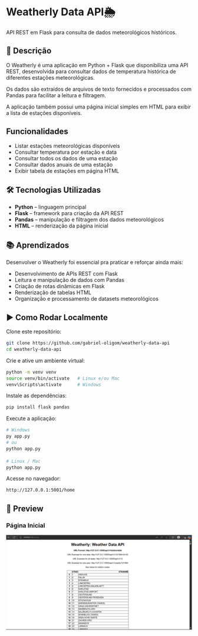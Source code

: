 # Weatherly Data API🌦️
API REST em Flask para consulta de dados meteorológicos históricos.

## 📌 Descrição
O Weatherly é uma aplicação em Python + Flask que disponibiliza uma API REST, desenvolvida para consultar dados de temperatura histórica de diferentes estações meteorológicas.

Os dados são extraídos de arquivos de texto fornecidos e processados com Pandas para facilitar a leitura e filtragem.

A aplicação também possui uma página inicial simples em HTML para exibir a lista de estações disponíveis.

## Funcionalidades
- Listar estações meteorológicas disponíveis
- Consultar temperatura por estação e data
- Consultar todos os dados de uma estação
- Consultar dados anuais de uma estação
- Exibir tabela de estações em página HTML



## 🛠️ Tecnologias Utilizadas
- **Python** – linguagem principal
- **Flask** – framework para criação da API REST
- **Pandas** – manipulação e filtragem dos dados meteorológicos
- **HTML** – renderização da página inicial



## 📚 Aprendizados
Desenvolver o Weatherly foi essencial pra praticar e reforçar ainda mais:
- Desenvolvimento de APIs REST com Flask
- Leitura e manipulação de dados com Pandas
- Criação de rotas dinâmicas em Flask
- Renderização de tabelas HTML
- Organização e processamento de datasets meteorológicos



## ▶️ Como Rodar Localmente
Clone este repositório:
``` bash
git clone https://github.com/gabriel-oligom/weatherly-data-api
cd weatherly-data-api
```
Crie e ative um ambiente virtual:
``` bash
python -m venv venv
source venv/bin/activate   # Linux e/ou Mac
venv\Scripts\activate      # Windows
```

Instale as dependências:
``` bash
pip install flask pandas
```

Execute a aplicação:
``` bash
# Windows
py app.py
# ou 
python app.py

# Linux / Mac
python app.py

```

Acesse no navegador:
``` bash
http://127.0.0.1:5001/home
```

## 📸 Preview

### Página Inicial
![Página Inicial](images/weatherly_full_print.png)